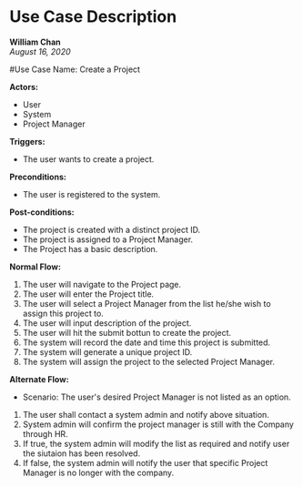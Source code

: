 # Use Case Description
**William Chan**  
*August 16, 2020*

#Use Case Name: Create a Project 

**Actors:**
* User
* System
* Project Manager

**Triggers:**
* The user wants to create a project.

**Preconditions:**
* The user is registered to the system.

**Post-conditions:**
* The project is created with a distinct project ID. 
* The project is assigned to a Project Manager.
* The Project has a basic description.  

**Normal Flow:**
1. The user will navigate to the Project page. 
1. The user will enter the Project title.
1. The user will select a Project Manager from the list he/she wish to assign this project to.
1. The user will input description of the project. 
1. The user will hit the submit bottun to create the project.
1. The system will record the date and time this project is submitted.
1. The system will generate a unique project ID.
1. The system will assign the project to the selected Project Manager.


**Alternate Flow:** 

* Scenario: The user's desired Project Manager is not listed as an option. 
1. The user shall contact a system admin and notify above situation. 
1. System admin will confirm the project manager is still with the Company through HR.   
1. If true, the system admin will modify the list as required and notify user the siutaion has been resolved.  
1. If false, the system admin will notify the user that specific Project Manager is no longer with the company. 



